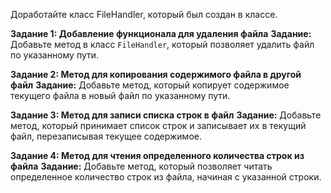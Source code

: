Доработайте класс FileHandler, который был создан в классе.

**Задание 1: Добавление функционала для удаления файла**
**Задание:**
Добавьте метод в класс `FileHandler`, который позволяет удалить файл по указанному пути.

**Задание 2: Метод для копирования содержимого файла в другой файл**
**Задание:**
Добавьте метод, который копирует содержимое текущего файла в новый файл по указанному пути.

**Задание 3: Метод для записи списка строк в файл**
**Задание:**
Добавьте метод, который принимает список строк и записывает их в текущий файл, перезаписывая текущее содержимое.

**Задание 4: Метод для чтения определенного количества строк из файла**
**Задание:**
Добавьте метод, который позволяет читать определенное количество строк из файла, начиная с указанной строки.